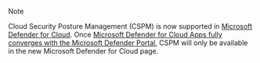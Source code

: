 <!--docutune:disable -->

> [!NOTE]
>
> Cloud Security Posture Management (CSPM) is now supported in [Microsoft Defender for Cloud](/azure/defender-for-cloud/). Once [Microsoft Defender for Cloud Apps fully converges with the Microsoft Defender Portal](/microsoft-365/security/defender/microsoft-365-security-center-defender-cloud-apps), CSPM will only be available in the new Microsoft Defender for Cloud page.

<!--docutune:enable -->
